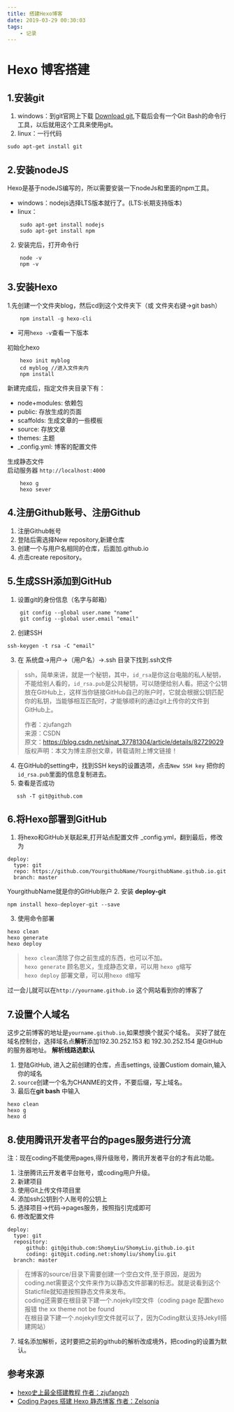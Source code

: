 ```yaml
---
title: 搭建Hexo博客
date: 2019-03-29 00:30:03
tags:
    - 记录
---
```

# Hexo 博客搭建
## 1.安装git
1.	windows：到git官网上下载 [Download git](https://www.git-scm.com/download/win/),下载后会有一个Git Bash的命令行工具，以后就用这个工具来使用git。
2. linux：一行代码
```
sudo apt-get install git
```

## 2.安装nodeJS
Hexo是基于nodeJS编写的，所以需要安装一下nodeJs和里面的npm工具。
- windows：nodejs选择LTS版本就行了。(LTS:长期支持版本)
- linux：
```
	sudo apt-get install nodejs
	sudo apt-get install npm
```
2.	安装完后，打开命令行
```
    node -v
	npm -v
```
## 3.安装Hexo
1.先创建一个文件夹blog，然后cd到这个文件夹下（或 文件夹右键->git bash）
```
    npm install -g hexo-cli
```
- 可用`hexo -v`查看一下版本

初始化hexo
```
    hexo init myblog
    cd myblog //进入文件夹内
    npm install
```
新建完成后，指定文件夹目录下有：
- node+modules: 依赖包
- public: 存放生成的页面
- scaffolds: 生成文章的一些模板
- source: 存放文章
- themes: 主题
- _config.yml: 博客的配置文件

生成静态文件
<br>启动服务器 `http://localhost:4000`
```
    hexo g
    hexo sever  
```
## 4.注册Github账号、注册Github
1. 注册Github帐号
2. 登陆后需选择New repository,新建仓库
3. 创建一个与用户名相同的仓库，后面加.github.io
4. 点击create repository。

## 5.生成SSH添加到GitHub
1. 设置git的身份信息（名字与邮箱）
```
    git config --global user.name "name"
    git config --global user.email "email"
```
2. 创建SSH
```
ssh-keygen -t rsa -C "email"
```
3. 在 系统盘->用户->（用户名）->.ssh 目录下找到.ssh文件
>ssh，简单来讲，就是一个秘钥，其中，`id_rsa`是你这台电脑的私人秘钥，不能给别人看的，`id_rsa.pub`是公共秘钥，可以随便给别人看。把这个公钥放在GitHub上，这样当你链接GitHub自己的账户时，它就会根据公钥匹配你的私钥，当能够相互匹配时，才能够顺利的通过git上传你的文件到GitHub上。
>
>作者：zjufangzh<br>
>来源：CSDN <br>
>原文：https://blog.csdn.net/sinat_37781304/article/details/82729029 <br>
>版权声明：本文为博主原创文章，转载请附上博文链接！

4. 在GitHub的setting中，找到SSH keys的设置选项，点击`New SSH key`
把你的`id_rsa.pub`里面的信息复制进去。
5. 查看是否成功
```
   ssh -T git@github.com 
```
## 6.将Hexo部署到GitHub
1. 将hexo和GitHub关联起来,打开站点配置文件 _config.yml，翻到最后，修改为
```
deploy:
  type: git
  repo: https://github.com/YourgithubName/YourgithubName.github.io.git
  branch: master
```
YourgithubName就是你的GitHub账户
2. 安装 **deploy-git**
```
npm install hexo-deployer-git --save
```
3. 使用命令部署
```
hexo clean
hexo generate
hexo deploy
```
>`hexo clean`清除了你之前生成的东西，也可以不加。<br>
`hexo generate` 顾名思义，生成静态文章，可以用 `hexo g`缩写<br>
`hexo deploy` 部署文章，可以用`hexo d`缩写

过一会儿就可以在`http://yourname.github.io` 这个网站看到你的博客了
## 7.设置个人域名
这步之前博客的地址是`yourname.github.io`,如果想换个就买个域名。
买好了就在域名控制台，选择域名点**解析**添加192.30.252.153 和 192.30.252.154 是GitHub的服务器地址。
**解析线路选默认**
1. 登陆GitHub, 进入之前创建的仓库，点击settings, 设置Custiom domain,输入你的域名<br>
2. `source`创建一个名为CHANME的文件，不要后缀，写上域名。
3. 最后在**git bash** 中输入
```
hexo clean
hexo g
hexo d
```
## 8.使用腾讯开发者平台的pages服务进行分流
注：现在coding不能使用pages,得升级账号，腾讯开发者平台的才有此功能。
1. 注册腾讯云开发者平台账号，或coding用户升级。
2. 新建项目
3. 使用Git上传文件项目里
4. 添加ssh公钥到个人账号的公钥上
5. 选择项目->代码->pages服务，按照指引完成即可
6. 修改配置文件
```
deploy:
  type: git
  repository:
      github: git@github.com:ShomyLiu/ShomyLiu.github.io.git
      coding: git@git.coding.net:shomyliu/shomyliu.git
  branch: master
 ```
>在博客的source/目录下需要创建一个空白文件,至于原因，是因为 coding.net需要这个文件来作为以静态文件部署的标志。就是说看到这个Staticfile就知道按照静态文件来发布。<br>
coding还需要在根目录下建一个.nojekyll空文件（coding page 配置hexo报错 the xx theme not be found<br>
在根目录下建一个.nojekyll空文件就可以了，因为Coding默认支持Jekyll搭建网站）
7. 域名添加解析，这时要把之前的github的解析改成境外，把coding的设置为默认。
## 参考来源
- [hexo史上最全搭建教程 作者：zjufangzh](https://blog.csdn.net/sinat_37781304/article/details/82729029)<br>
- [Coding Pages 搭建 Hexo 静态博客 作者：Zelsonia](https://www.jianshu.com/p/a19962485b4a)